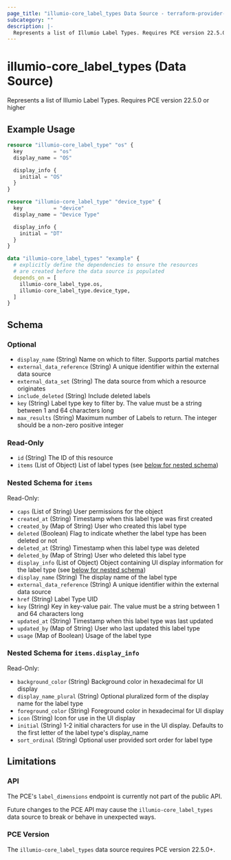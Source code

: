 ```yaml
---
page_title: "illumio-core_label_types Data Source - terraform-provider-illumio-core"
subcategory: ""
description: |-
  Represents a list of Illumio Label Types. Requires PCE version 22.5.0 or higher
---
```


# illumio-core_label_types (Data Source)

Represents a list of Illumio Label Types. Requires PCE version 22.5.0 or higher

## Example Usage

```terraform
resource "illumio-core_label_type" "os" {
  key          = "os"
  display_name = "OS"

  display_info {
    initial = "OS"
  }
}

resource "illumio-core_label_type" "device_type" {
  key          = "device"
  display_name = "Device Type"

  display_info {
    initial = "DT"
  }
}

data "illumio-core_label_types" "example" {
  # explicitly define the dependencies to ensure the resources
  # are created before the data source is populated
  depends_on = [
    illumio-core_label_type.os,
    illumio-core_label_type.device_type,
  ]
}
```

<!-- schema generated by tfplugindocs -->
## Schema

### Optional

- `display_name` (String) Name on which to filter. Supports partial matches
- `external_data_reference` (String) A unique identifier within the external data source
- `external_data_set` (String) The data source from which a resource originates
- `include_deleted` (String) Include deleted labels
- `key` (String) Label type key to filter by. The value must be a string between 1 and 64 characters long
- `max_results` (String) Maximum number of Labels to return. The integer should be a non-zero positive integer

### Read-Only

- `id` (String) The ID of this resource
- `items` (List of Object) List of label types (see [below for nested schema](#nestedatt--items))

<a id="nestedatt--items"></a>
### Nested Schema for `items`

Read-Only:

- `caps` (List of String) User permissions for the object
- `created_at` (String) Timestamp when this label type was first created
- `created_by` (Map of String) User who created this label type
- `deleted` (Boolean) Flag to indicate whether the label type has been deleted or not
- `deleted_at` (String) Timestamp when this label type was deleted
- `deleted_by` (Map of String) User who deleted this label type
- `display_info` (List of Object) Object containing UI display information for the label type (see [below for nested schema](#nestedatt--display_info))
- `display_name` (String) The display name of the label type
- `external_data_reference` (String) A unique identifier within the external data source
- `href` (String) Label Type UID
- `key` (String) Key in key-value pair. The value must be a string between 1 and 64 characters long
- `updated_at` (String) Timestamp when this label type was last updated
- `updated_by` (Map of String) User who last updated this label type
- `usage` (Map of Boolean) Usage of the label type

<a id="nestedobjatt--items--display_info"></a>
### Nested Schema for `items.display_info`

Read-Only:

- `background_color` (String) Background color in hexadecimal for UI display
- `display_name_plural` (String) Optional pluralized form of the display name for the label type
- `foreground_color` (String) Foreground color in hexadecimal for UI display
- `icon` (String) Icon for use in the UI display
- `initial` (String) 1-2 initial characters for use in the UI display. Defaults to the first letter of the label type's display_name
- `sort_ordinal` (String) Optional user provided sort order for label type



## Limitations

### API

The PCE's `label_dimensions` endpoint is currently not part of the public API.

Future changes to the PCE API may cause the `illumio-core_label_types` data source to break or behave in unexpected ways.

### PCE Version

The `illumio-core_label_types` data source requires PCE version 22.5.0+.
